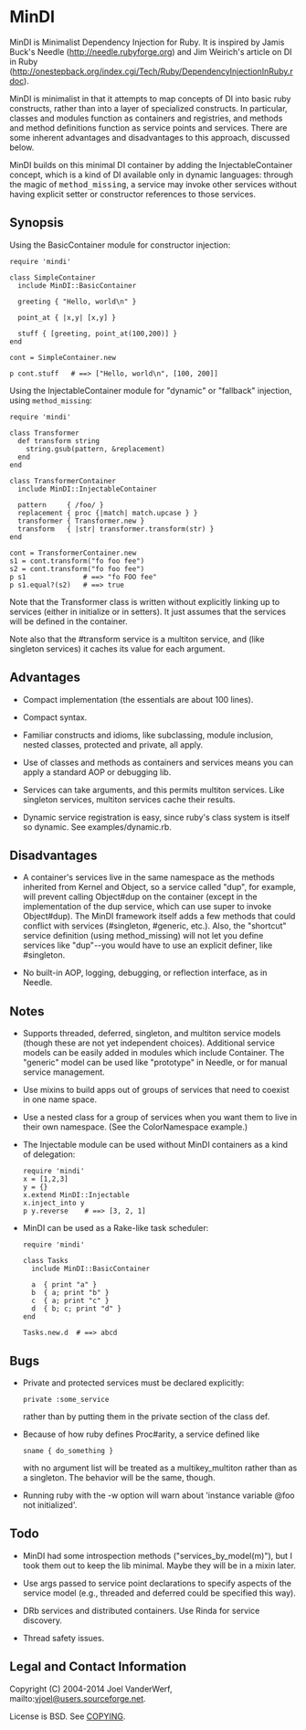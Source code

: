 MinDI
=====

MinDI is Minimalist Dependency Injection for Ruby. It is inspired by Jamis Buck's Needle (http://needle.rubyforge.org) and Jim Weirich's article on DI in Ruby (http://onestepback.org/index.cgi/Tech/Ruby/DependencyInjectionInRuby.rdoc).

MinDI is minimalist in that it attempts to map concepts of DI into basic ruby
constructs, rather than into a layer of specialized constructs. In particular, classes and modules function as containers and registries, and methods and method definitions function as service points and services. There are some inherent advantages and disadvantages to this approach, discussed below.

MinDI builds on this minimal DI container by adding the InjectableContainer concept, which is a kind of DI available only in dynamic languages: through the magic of <tt>method_missing</tt>, a service may invoke other services without having explicit setter or constructor references to those services.

Synopsis
--------

Using the BasicContainer module for constructor injection:

    require 'mindi'

    class SimpleContainer
      include MinDI::BasicContainer

      greeting { "Hello, world\n" }

      point_at { |x,y| [x,y] }

      stuff { [greeting, point_at(100,200)] }
    end

    cont = SimpleContainer.new

    p cont.stuff   # ==> ["Hello, world\n", [100, 200]]

Using the InjectableContainer module for "dynamic" or "fallback" injection, using `method_missing`:

    require 'mindi'

    class Transformer
      def transform string
        string.gsub(pattern, &replacement)
      end
    end

    class TransformerContainer
      include MinDI::InjectableContainer

      pattern     { /foo/ }
      replacement { proc {|match| match.upcase } }
      transformer { Transformer.new }
      transform   { |str| transformer.transform(str) }
    end

    cont = TransformerContainer.new
    s1 = cont.transform("fo foo fee")
    s2 = cont.transform("fo foo fee")
    p s1              # ==> "fo FOO fee"
    p s1.equal?(s2)   # ==> true


Note that the Transformer class is written without explicitly linking up
to services (either in initialize or in setters). It just assumes that
the services will be defined in the container.

Note also that the #transform service is a multiton service, and (like
singleton services) it caches its value for each argument.


Advantages
----------

- Compact implementation (the essentials are about 100 lines).

- Compact syntax.

- Familiar constructs and idioms, like subclassing, module inclusion, nested
  classes, protected and private, all apply.

- Use of classes and methods as containers and services means you can apply a
  standard AOP or debugging lib.

- Services can take arguments, and this permits multiton services. Like singleton services, multiton services cache their results.

- Dynamic service registration is easy, since ruby's class system is itself
  so dynamic. See examples/dynamic.rb.

Disadvantages
-------------

- A container's services live in the same namespace as the methods inherited
  from Kernel and Object, so a service called "dup", for example, will
  prevent calling Object#dup on the container (except in the implementation
  of the dup service, which can use super to invoke Object#dup). The MinDI
  framework itself adds a few methods that could conflict with services
  (#singleton, #generic, etc.). Also, the "shortcut" service definition
  (using method_missing) will not let you define services like "dup"--you
  would have to use an explicit definer, like #singleton.

- No built-in AOP, logging, debugging, or reflection interface, as in Needle.

Notes
-----

- Supports threaded, deferred, singleton, and multiton service models (though
  these are not yet independent choices). Additional service models can be
  easily added in modules which include Container. The "generic" model can
  be used like "prototype" in Needle, or for manual service management.

- Use mixins to build apps out of groups of services that need to coexist in
  one name space.

- Use a nested class for a group of services when you want them to live in
  their own namespace. (See the ColorNamespace example.)

- The Injectable module can be used without MinDI containers as a kind of
  delegation:

      require 'mindi'
      x = [1,2,3]
      y = {}
      x.extend MinDI::Injectable
      x.inject_into y
      p y.reverse    # ==> [3, 2, 1]

- MinDI can be used as a Rake-like task scheduler:

      require 'mindi'

      class Tasks
        include MinDI::BasicContainer

        a  { print "a" }
        b  { a; print "b" }
        c  { a; print "c" }
        d  { b; c; print "d" }
      end

      Tasks.new.d  # ==> abcd 

Bugs
----

- Private and protected services must be declared explicitly:

      private :some_service

  rather than by putting them in the private section of the class def.

- Because of how ruby defines Proc#arity, a service defined like

      sname { do_something }

  with no argument list will be treated as a multikey_multiton rather than
  as a singleton. The behavior will be the same, though.

- Running ruby with the -w option will warn about 'instance variable @foo not
  initialized'.

Todo
----

- MinDI had some introspection methods ("services_by_model(m)"), but I took
  them out to keep the lib minimal. Maybe they will be in a mixin later.

- Use args passed to service point declarations to specify aspects of the
  service model (e.g., threaded and deferred could be specified this way).

- DRb services and distributed containers. Use Rinda for service discovery.

- Thread safety issues.

Legal and Contact Information
-----------------------------

Copyright (C) 2004-2014 Joel VanderWerf, mailto:vjoel@users.sourceforge.net.

License is BSD. See [COPYING](COPYING).
